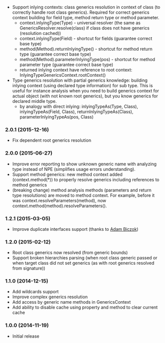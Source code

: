 * Support inlying contexts: class generics resolution in context of class (to correctly handle root class generics).
    Required for correct generics context building for field type, method return type or method parameter.      
    - context.inlyingType(Type) - universal resolver (the same as GenericsResolver.resolve(class) if class does not have generics (resolution cached))
    - context.inlyingType(Field) - shortcut for fields (guarantee correct base type)
    - method(Method).returnInlyingType() - shortcut for method return type (guarantee correct base type)
    - method(Method).parameterInlyingType(pos) - shortcut for method parameter type (guarantee correct base type)
    - returned inlying context have reference to root context: InlyingTypeGenericsContext.rootContext()
* Type generics resolution with partial generics knowledge: building inlying context (using declared type information) for sub type.
    This is useful for instance analysis when you need to build generics context for actual object (with not known root generics), 
    but you know generics for declared middle type.
    - by analogy with direct inlying: inlyingTypeAs(Type, Class), inlyingTypeAs(Field, Class), returnInlyingTypeAs(Class), parameterInlyingTypeAs(pos, Class)    

### 2.0.1 (2015-12-16)
* Fix dependent root generics resolution

### 2.0.0 (2015-06-27)
* Improve error reporting to show unknown generic name with analyzing type instead of NPE (simplifies usage errors understanding).
* Support method generics: new method context added (context.method(*)) to properly resolve generics including references to method generics
* (breaking change) method analysis methods (parameters and return type resolutions) are moved to method context. 
For example, before it was context.resolveParameters(method), now context.method(method).resolveParameters(). 

### 1.2.1 (2015-03-05)
* Improve duplicate interfaces support (thanks to [Adam Biczok](https://github.com/malary))

### 1.2.0 (2015-02-12)
* Root class generics now resolved (from generic bounds)
* Support broken hierarchies parsing (when root class generic passed or when target class did not set generics (as with root generics resolved from signature))

### 1.1.0 (2014-12-15)
* Add wildcards support
* Improve complex generics resolution
* Add access by generic name methods in GenericsContext
* Add ability to disable cache using property and method to clear current cache

### 1.0.0 (2014-11-19)
* Initial release